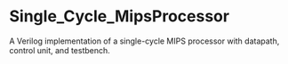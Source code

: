 # Single_Cycle_MipsProcessor
A Verilog implementation of a single-cycle MIPS processor with datapath, control unit, and testbench.
